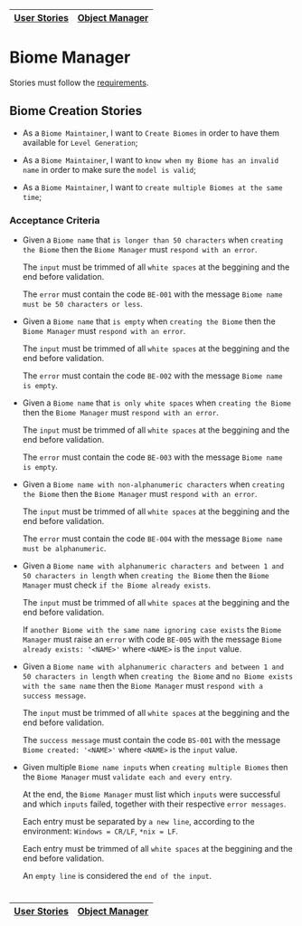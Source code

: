 | [User Stories](README.md) | [Object Manager](object_manager.md) |
| ------------------------- | ----------------------------------- |

# Biome Manager

Stories must follow the [requirements](../requirements/definitions/biome_definition.md).

## Biome Creation Stories

- As a `Biome Maintainer`, I want to `Create Biomes` in order to have them available for `Level Generation`;

- As a `Biome Maintainer`, I want to `know when my Biome has an invalid name` in order to make sure the `model is valid`;

- As a `Biome Maintainer`, I want to `create multiple Biomes at the same time`;

### Acceptance Criteria

- Given a `Biome name` that `is longer than 50 characters` when `creating the Biome` then the `Biome Manager` must `respond with an error`.

  The `input` must be trimmed of all `white spaces` at the beggining and the end before validation.

  The `error` must contain the code `BE-001` with the message `Biome name must be 50 characters or less`.

- Given a `Biome name` that `is empty` when `creating the Biome` then the `Biome Manager` must `respond with an error`.

  The `input` must be trimmed of all `white spaces` at the beggining and the end before validation.

  The `error` must contain the code `BE-002` with the message `Biome name is empty`.

- Given a `Biome name` that `is only white spaces` when `creating the Biome` then the `Biome Manager` must `respond with an error`.

  The `input` must be trimmed of all `white spaces` at the beggining and the end before validation.

  The `error` must contain the code `BE-003` with the message `Biome name is empty`.

- Given a `Biome name with non-alphanumeric characters` when `creating the Biome` then the `Biome Manager` must `respond with an error`.

  The `input` must be trimmed of all `white spaces` at the beggining and the end before validation.

  The `error` must contain the code `BE-004` with the message `Biome name must be alphanumeric`.

- Given a `Biome name with alphanumeric characters and between 1 and 50 characters in length` when `creating the Biome` then the `Biome Manager` must check `if the Biome already exists`.

  The `input` must be trimmed of all `white spaces` at the beggining and the end before validation.

  If `another Biome with the same name ignoring case exists` the `Biome Manager` must raise an `error` with code `BE-005` with the message `Biome already exists: '<NAME>'` where `<NAME>` is the `input` value.

- Given a `Biome name with alphanumeric characters and between 1 and 50 characters in length` when `creating the Biome` and `no Biome exists with the same name` then the `Biome Manager` must `respond with a success message`.

  The `input` must be trimmed of all `white spaces` at the beggining and the end before validation.

  The `success message` must contain the code `BS-001` with the message `Biome created: '<NAME>'` where `<NAME>` is the `input` value.

- Given multiple `Biome name inputs` when `creating multiple Biomes` then the `Biome Manager` must `validate each and every entry`.

  At the end, the `Biome Manager` must list which `inputs` were successful and which `inputs` failed, together with their respective `error messages`.

  Each entry must be separated by `a new line`, according to the environment: `Windows = CR/LF`, `*nix = LF`.

  Each entry must be trimmed of all `white spaces` at the beggining and the end before validation.

  An `empty line` is considered the `end of the input`.

#

| [User Stories](README.md) | [Object Manager](object_manager.md) |
| ------------------------- | ----------------------------------- |
